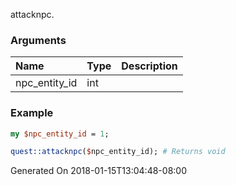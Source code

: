attacknpc.
### Arguments
**Name**|**Type**|**Description**
:---|:---|:---
npc_entity_id|int|

### Example

```perl
my $npc_entity_id = 1;

quest::attacknpc($npc_entity_id); # Returns void
```


Generated On 2018-01-15T13:04:48-08:00